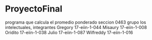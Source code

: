 # ProyectoFinal
programa que calcula el promedio ponderado seccion 0463 grupo los intelectuales, integrantes Gregory 17-eiin-1-044 Misaury 17-eiin-1-008 Oridito 17-eiin-1-038 Julio 17-eiin-1-087 Wilfreddy 17-eiin-1-016

